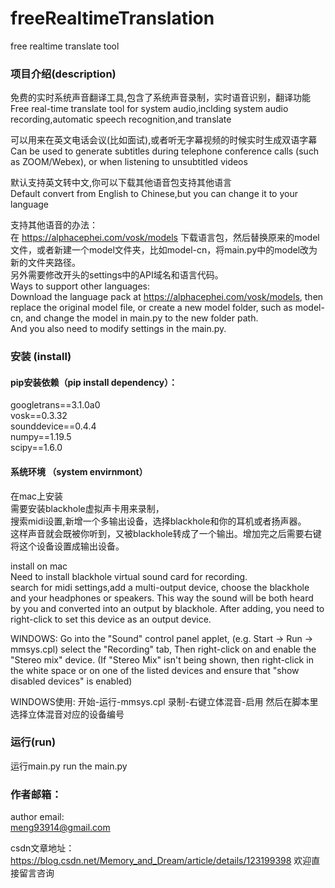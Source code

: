 # freeRealtimeTranslation
free realtime translate tool

### 项目介绍(description)
免费的实时系统声音翻译工具,包含了系统声音录制，实时语音识别，翻译功能  
Free real-time translate tool for system audio,inclding system audio recording,automatic speech recognition,and translate

可以用来在英文电话会议(比如面试),或者听无字幕视频的时候实时生成双语字幕  
Can be used to generate subtitles during telephone conference calls (such as ZOOM/Webex), or when listening to unsubtitled videos

默认支持英文转中文,你可以下载其他语音包支持其他语言   
Default convert from English to Chinese,but you can change it to your language  

支持其他语音的办法：  
在 https://alphacephei.com/vosk/models 下载语言包，然后替换原来的model文件，或者新建一个model文件夹，比如model-cn，将main.py中的model改为新的文件夹路径。  
另外需要修改开头的settings中的API域名和语言代码。  
Ways to support other languages:  
Download the language pack at https://alphacephei.com/vosk/models, then replace the original model file, or create a new model folder, such as model-cn, and change the model in main.py to the new folder path.  
And you also need to modify settings in the main.py.





### 安装 (install)

#### pip安装依赖（pip install dependency）：  
googletrans==3.1.0a0  
vosk==0.3.32  
sounddevice==0.4.4  
numpy==1.19.5  
scipy==1.6.0  

#### 系统环境 （system envirnmont）
在mac上安装  
需要安装blackhole虚拟声卡用来录制，  
搜索midi设置,新增一个多输出设备，选择blackhole和你的耳机或者扬声器。  
这样声音就会既被你听到，又被blackhole转成了一个输出。增加完之后需要右键将这个设备设置成输出设备。

install on mac  
Need to install blackhole virtual sound card for recording.  
search for midi settings,add a multi-output device, choose the blackhole and your headphones or speakers. This way the sound will be both heard by you and converted into an output by blackhole. After adding, you need to right-click to set this device as an output device.


WINDOWS:
Go into the "Sound" control panel applet, (e.g. Start -> Run -> mmsys.cpl)
select the "Recording" tab,
Then right-click on and enable the "Stereo mix" device.
(If "Stereo Mix" isn't being shown, then right-click in the white space or on one of the listed devices and ensure that "show disabled devices" is enabled)

WINDOWS使用:
开始-运行-mmsys.cpl
录制-右键立体混音-启用 然后在脚本里选择立体混音对应的设备编号


### 运行(run)
运行main.py
run the main.py

### 作者邮箱：  
author email:  
meng93914@gmail.com

csdn文章地址： https://blog.csdn.net/Memory_and_Dream/article/details/123199398
欢迎直接留言咨询

